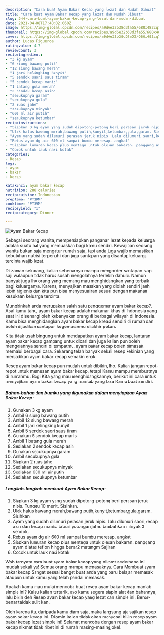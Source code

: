 ```yaml
---
description: "Cara buat Ayam Bakar Kecap yang lezat dan Mudah Dibuat"
title: "Cara buat Ayam Bakar Kecap yang lezat dan Mudah Dibuat"
slug: 544-cara-buat-ayam-bakar-kecap-yang-lezat-dan-mudah-dibuat
date: 2021-04-08T17:48:02.060Z
image: https://img-global.cpcdn.com/recipes/a9d6e32b38d3fa55/680x482cq70/ayam-bakar-kecap-foto-resep-utama.jpg
thumbnail: https://img-global.cpcdn.com/recipes/a9d6e32b38d3fa55/680x482cq70/ayam-bakar-kecap-foto-resep-utama.jpg
cover: https://img-global.cpcdn.com/recipes/a9d6e32b38d3fa55/680x482cq70/ayam-bakar-kecap-foto-resep-utama.jpg
author: Lucas Figueroa
ratingvalue: 4.7
reviewcount: 3
recipeingredient:
- "3 kg ayam"
- "6 siung bawang putih"
- "12 siung bawang merah"
- "1 jari kelingking kunyit"
- "5 sendok saori saus tiram"
- "5 sendok kecap manis"
- "1 batang gula merah"
- "2 sendok kecap asin"
- "secukupnya garam"
- "secukupnya gula"
- "2 ruas jahe"
- "secukupnya minyak"
- "600 ml air putih"
- "secukupnya ketumbar"
recipeinstructions:
- "Siapkan 3 kg ayam yang sudah dipotong-potong beri perasan jeruk nipis. Tunggu 10 menit. Sisihkan."
- "Ulek halus bawang merah,bawang putih,kunyit,ketumbar,gula,garam. Sisihkan"
- "Ayam yang sudah dilumuri perasan jeruk nipis. Lalu dilumuri saori,kecap asin dan kecap manis. taburi potongan jahe. tambahkan minyak 3 sendok."
- "Rebus ayam dg air 600 ml sampai bumbu meresap. angkat"
- "Siapkan lumuran kecap plus mentega untuk olesan bakaran. panggang ayam diatas teflon hingga benar2 matangm Sajikan"
- "Cocok untuk lauk nasi kotak"
categories:
- Resep
tags:
- ayam
- bakar
- kecap

katakunci: ayam bakar kecap 
nutrition: 288 calories
recipecuisine: Indonesian
preptime: "PT29M"
cooktime: "PT39M"
recipeyield: "1"
recipecategory: Dinner

---
```



![Ayam Bakar Kecap](https://img-global.cpcdn.com/recipes/a9d6e32b38d3fa55/680x482cq70/ayam-bakar-kecap-foto-resep-utama.jpg)

Sebagai seorang wanita, mempersiapkan panganan lezat kepada keluarga adalah suatu hal yang memuaskan bagi kamu sendiri. Kewajiban seorang  wanita bukan saja mengatur rumah saja, tapi anda juga wajib memastikan kebutuhan nutrisi terpenuhi dan juga santapan yang disantap keluarga tercinta wajib lezat.

Di zaman  sekarang, kalian sebenarnya mampu mengorder santapan siap saji walaupun tidak harus susah mengolahnya terlebih dahulu. Namun banyak juga lho orang yang memang mau menghidangkan yang terbaik bagi keluarganya. Karena, menyajikan masakan yang diolah sendiri jauh lebih higienis dan kita pun bisa menyesuaikan sesuai dengan makanan kesukaan keluarga tercinta. 



Mungkinkah anda merupakan salah satu penggemar ayam bakar kecap?. Asal kamu tahu, ayam bakar kecap adalah makanan khas di Indonesia yang saat ini disenangi oleh kebanyakan orang di berbagai wilayah di Indonesia. Kamu bisa menghidangkan ayam bakar kecap kreasi sendiri di rumah dan boleh dijadikan santapan kegemaranmu di akhir pekan.

Kita tidak usah bingung untuk mendapatkan ayam bakar kecap, lantaran ayam bakar kecap gampang untuk dicari dan juga kalian pun boleh mengolahnya sendiri di tempatmu. ayam bakar kecap boleh dimasak memalui berbagai cara. Sekarang telah banyak sekali resep kekinian yang menjadikan ayam bakar kecap semakin enak.

Resep ayam bakar kecap pun mudah untuk dibikin, lho. Kalian jangan repot-repot untuk memesan ayam bakar kecap, tetapi Kamu mampu membuatnya di rumahmu. Bagi Kita yang mau menghidangkannya, berikut ini cara untuk menyajikan ayam bakar kecap yang mantab yang bisa Kamu buat sendiri.

<!--inarticleads1-->

##### Bahan-bahan dan bumbu yang digunakan dalam menyiapkan Ayam Bakar Kecap:

1. Gunakan 3 kg ayam
1. Ambil 6 siung bawang putih
1. Ambil 12 siung bawang merah
1. Ambil 1 jari kelingking kunyit
1. Ambil 5 sendok saori saus tiram
1. Gunakan 5 sendok kecap manis
1. Ambil 1 batang gula merah
1. Sediakan 2 sendok kecap asin
1. Gunakan secukupnya garam
1. Ambil secukupnya gula
1. Siapkan 2 ruas jahe
1. Sediakan secukupnya minyak
1. Sediakan 600 ml air putih
1. Sediakan secukupnya ketumbar




<!--inarticleads2-->

##### Langkah-langkah membuat Ayam Bakar Kecap:

1. Siapkan 3 kg ayam yang sudah dipotong-potong beri perasan jeruk nipis. Tunggu 10 menit. Sisihkan.
1. Ulek halus bawang merah,bawang putih,kunyit,ketumbar,gula,garam. Sisihkan
1. Ayam yang sudah dilumuri perasan jeruk nipis. Lalu dilumuri saori,kecap asin dan kecap manis. taburi potongan jahe. tambahkan minyak 3 sendok.
1. Rebus ayam dg air 600 ml sampai bumbu meresap. angkat
1. Siapkan lumuran kecap plus mentega untuk olesan bakaran. panggang ayam diatas teflon hingga benar2 matangm Sajikan
1. Cocok untuk lauk nasi kotak




Wah ternyata cara buat ayam bakar kecap yang nikamt sederhana ini mudah sekali ya! Semua orang mampu memasaknya. Cara Membuat ayam bakar kecap Sangat sesuai banget buat anda yang baru belajar memasak ataupun untuk kamu yang telah pandai memasak.

Apakah kamu mau mulai mencoba buat resep ayam bakar kecap mantab simple ini? Kalau kalian tertarik, ayo kamu segera siapin alat dan bahannya, lalu bikin deh Resep ayam bakar kecap yang lezat dan simple ini. Benar-benar taidak sulit kan. 

Oleh karena itu, daripada kamu diam saja, maka langsung aja sajikan resep ayam bakar kecap ini. Dijamin kalian tiidak akan menyesal bikin resep ayam bakar kecap lezat simple ini! Selamat mencoba dengan resep ayam bakar kecap nikmat tidak ribet ini di rumah masing-masing,oke!.

